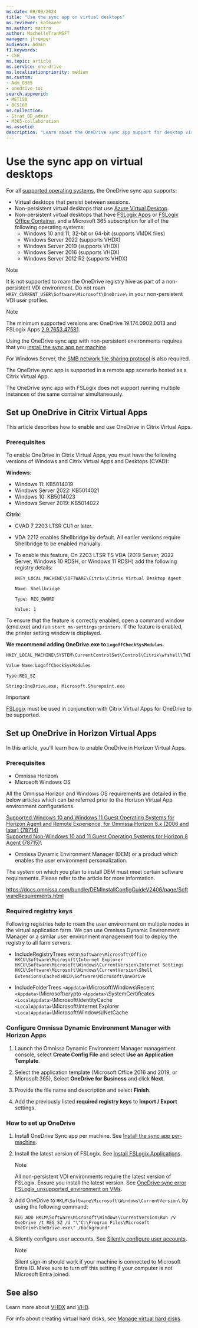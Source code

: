 ```yaml
---
ms.date: 09/09/2024
title: "Use the sync app on virtual desktops"
ms.reviewer: kafeaver
ms.author: mactra
author: MachelleTranMSFT
manager: jtremper
audience: Admin
f1.keywords:
- CSH
ms.topic: article
ms.service: one-drive
ms.localizationpriority: medium
ms.custom: 
- Adm_O365
- onedrive-toc
search.appverid:
- MET150
- BCS160
ms.collection: 
- Strat_OD_admin
- M365-collaboration
ms.assetid: 
description: "Learn about the OneDrive sync app support for desktop virtualization."
---
```


# Use the sync app on virtual desktops

For all [supported operating systems](https://support.office.com/article/cc0cb2b8-f446-445c-9b52-d3c2627d681e), the OneDrive sync app supports:

- Virtual desktops that persist between sessions.
- Non-persistent virtual desktops that use [Azure Virtual Desktop](/azure/virtual-desktop).
- Non-persistent virtual desktops that have [FSLogix Apps](/fslogix/configure-profile-container-tutorial) or [FSLogix Office Container](/fslogix/configure-office-container-tutorial), and a Microsoft 365 subscription for all of the following operating systems:
  - Windows 10 and 11, 32-bit or 64-bit (supports VMDK files)
  - Windows Server 2022 (supports VHDX)
  - Windows Server 2019 (supports VHDX)
  - Windows Server 2016 (supports VHDX)
  - Windows Server 2012 R2 (supports VHDX)

> [!NOTE]
> It is not supported to roam the OneDrive registry hive as part of a non-persistent VDI environment. Do not roam `HKEY_CURRENT_USER\Software\Microsoft\OneDrive\` in your non-persistent VDI user profiles.

> [!NOTE]
> The minimum supported versions are: OneDrive 19.174.0902.0013 and FSLogix Apps [2.9.7653.47581](/fslogix/whats-new).
>
> Using the OneDrive sync app with non-persistent environments requires that you [install the sync app per machine](./per-machine-installation.md).
>
> For Windows Server, the [SMB network file sharing protocol](/windows-server/storage/file-server/file-server-smb-overview) is also required.
>
> The OneDrive sync app is supported in a remote app scenario hosted as a Citrix Virtual App.
>
> The OneDrive sync app with FSLogix does not support running multiple instances of the same container simultaneously.

## Set up OneDrive in Citrix Virtual Apps

This article describes how to enable and use OneDrive in Citrix Virtual Apps.

### Prerequisites

To enable OneDrive in Citrix Virtual Apps, you must have the following versions of Windows and Citrix Virtual Apps and Desktops (CVAD):

**Windows**:

- Windows 11: KB5014019
- Windows Server 2022: KB5014021
- Windows 10: KB5014023
- Windows Server 2019: KB5014022

**Citrix**:

- CVAD 7 2203 LTSR CU1 or later.
- VDA 2212 enables Shellbridge by default. All earlier versions require Shellbridge to be enabled manually.
- To enable this feature, On 2203 LTSR TS VDA (2019 Server, 2022 Server, Windows 10 RDSH, or Windows 11 RDSH) add the following registry details:

    `HKEY_LOCAL_MACHINE\SOFTWARE\Citrix\Citrix Virtual Desktop Agent`<p>
    `Name: Shellbridge`<p>
    `Type: REG_DWORD`<p>
    `Value: 1`

To ensure that the feature is correctly enabled, open a command window (cmd.exe) and run `start ms-settings:printers`. If the feature is enabled, the printer setting window is displayed.

**We recommend adding OneDrive.exe to `LogoffCheckSysModules`**.

   `HKEY_LOCAL_MACHINE\SYSTEM\CurrentControlSet\Control\Citrix\wfshell\TWI` <p>
   `Value Name:LogoffCheckSysModules` <p>
   `Type:REG_SZ` <p>
   `String:OneDrive.exe, Microsoft.Sharepoint.exe` <p>

> [!IMPORTANT]
> [FSLogix](/fslogix/how-to-install-fslogix) must be used in conjunction with Citrix Virtual Apps for OneDrive to be supported.

## Set up OneDrive in Horizon Virtual Apps

In this article, you'll learn how to enable OneDrive in Horizon Virtual Apps.

### Prerequisites

-	Omnissa Horizon\
-	Microsoft Windows OS

All the Omnissa Horizon and Windows OS requirements are detailed in the below articles which can be referred prior to the Horizon Virtual App environment configurations.

[Supported Windows 10 and Windows 11 Guest Operating Systems for Horizon Agent and Remote Experience, for Omnissa Horizon 8.x (2006 and later) (78714)](https://kb.omnissa.com/s/article/78714)\
[Supported Non-Windows 10 and 11 Guest Operating Systems for Horizon 8 Agent (78715)](https://kb.omnissa.com/s/article/78715)\
-	Omnissa Dynamic Environment Manager (DEM) or a product which enables the user environment personalization. 

The system on which you plan to install DEM must meet certain software requirements.
Please refer to the article for more information.

https://docs.omnissa.com/bundle/DEMInstallConfigGuideV2406/page/SoftwareRequirements.html

### Required registry keys

Following registries help to roam the user environment on multiple nodes in the virtual application farm. We can use Omnissa Dynamic Environment Manager or a similar user environment management tool to deploy the registry to all farm servers.

  -  IncludeRegistryTrees
    `HKCU\Software\Microsoft\Office`
    `HKCU\Software\Microsoft\Internet Explorer`
    `HKCU\Software\Microsoft\Windows\CurrentVersion\Internet Settings`
    `HKCU\Software\Microsoft\Windows\CurrentVersion\Shell Extensions\Cached`
    `HKCU\Software\Microsoft\OneDrive`

  - IncludeFolderTrees
    `<Appdata>`\Microsoft\Windows\Recent
    `<Appdata>`\Microsoft\crypto
    `<Appdata>`\SystemCertificates
    `<LocalAppdata>`\Microsoft\IdentityCache
    `<LocalAppdata>`\Microsoft\Internet Explorer
    `<LocalAppdata>`\Microsoft\Windows\INetCache
    
### Configure Omnissa Dynamic Environment Manager with Horizon Apps 

1.	Launch the Omnissa Dynamic Environment Manager management console, select **Create Config File** and select **Use an Application Template**.

2.	Select the application template (Microsoft Office 2016 and 2019, or Microsoft 365), Select **OneDrive for Business** and click **Next**.

3.	Provide the file name and description and select **Finish**.

4.	Add the previously listed **required registry keys** to **Import / Export** settings.

### How to set up OneDrive

1. Install OneDrive Sync app per machine. See [Install the sync app per-machine](per-machine-installation.md).
1. Install the latest version of FSLogix. See [Install FSLogix Applications](/fslogix/how-to-install-fslogix).

    > [!NOTE]
    > All non-persistent VDI environments require the latest version of FSLogix. Ensure you install the latest version. See [OneDrive sync error FSLogix_unsupported_environment on VMs](/sharepoint/troubleshoot/sync/fslogix-unsupported-environment-sync-error-vm).

1. Add OneDrive to `HKLM\Software\Microsoft\Windows\CurrentVersion\` by using the following command:

    `REG ADD HKLM\Software\Microsoft\Windows\CurrentVersion\Run /v OneDrive /t REG_SZ /d "\"C:\Program Files\Microsoft OneDrive\OneDrive.exe\" /background"`

1. Silently configure user accounts. See [Silently configure user accounts](use-silent-account-configuration.md).

    > [!NOTE]
    > Silent sign-in should work if your machine is connected to Microsoft Entra ID. Make sure to turn off this setting if your computer is not Microsoft Entra joined.

## See also

Learn more about [VHDX](/openspecs/windows_protocols/ms-vhdx/83f6b700-6216-40f0-aa99-9fcb421206e2) and [VHD](/windows/desktop/vstor/about-vhd).

For info about creating virtual hard disks, see [Manage virtual hard disks](/windows-server/storage/disk-management/manage-virtual-hard-disks).
